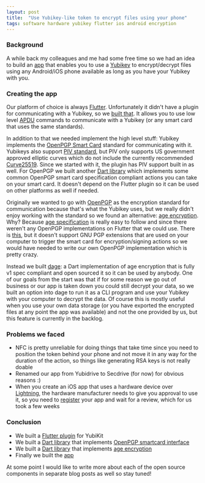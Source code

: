 ```yaml
---
layout: post
title:  "Use Yubikey-like token to encrypt files using your phone"
tags: software hardware yubikey flutter ios android encryption
---
```


### Background

A while back my colleagues and me had some free time so we had an idea to build an [app][secdrive]
that enables you to use a [Yubikey][yubikey-5] to encrypt/decrypt files using any Android/iOS phone
available as long as you have your Yubikey with you.

### Creating the app

Our platform of choice is always [Flutter][flutter]. Unfortunately it didn't have a plugin for
communicating with a Yubikey, so we [built that][yubikit-flutter]. It allows you to use low
level [APDU][apdu] commands to communicate with a Yubikey (or any smart card that uses the same
standards).

In addition to that we needed implement the high level stuff: Yubikey implements
the [OpenPGP Smart Card][openpgp-smartcard] standard for communicating with it. Yubikeys also
support [PIV standard][piv], but PIV only supports US government approved elliptic curves which do
not include the currently recommended [Curve25519][curve25519]. Since we started with it, the plugin
has PIV support built in as well. For OpenPGP we built another [Dart library][yubikit-openpgp] which
implements some common OpenPGP smart card specification compliant actions you can take on your smart
card. It doesn't depend on the Flutter plugin so it can be used on other platforms as well if
needed.

Originally we wanted to go with [OpenPGP][openpgp] as the encryption standard for communication
because that's what the Yubikey uses, but we really didn't enjoy working with the standard so we
found an alternative: [age encryption][age]. Why? Because [age specification][age-spec] is really
easy to follow and since there weren't any OpenPGP implementations on Flutter that we could use.
There is [this][flutter-openpgp], but it doesn't support GNU PGP extensions that are used on your
computer to trigger the smart card for encryption/signing actions so we would have needed to write
our own OpenPGP implementation which is pretty crazy.

Instead we built [dage][dage]: a Dart implementation of age encryption that is fully v1 spec
compliant and open sourced it so it can be used by anybody. One of our goals from the start was that
if for some reason we go out of business or our app is taken down you could still decrypt your data,
so we built an option into dage to run it as a CLI program and use your Yubikey with your computer
to decrypt the data. Of course this is mostly useful when you use your own data storage (or you have
exported the encrypted files at any point the app was available) and not the one provided by us, but
this feature is currently in the backlog.

### Problems we faced

- NFC is pretty unreliable for doing things that take time since you need to position the token
  behind your phone and not move it in any way for the duration of the action, so things like
  generating RSA keys is not really doable
- Renamed our app from Yubidrive to Secdrive (for now) for obvious reasons :)
- When you create an iOS app that uses a hardware device over [Lightning][lightning], the hardware
  manufacturer needs to give you approval to use it, so you need to [register][app-approval] your
  app and wait for a review, which for us took a few weeks

### Conclusion

- We built a [Flutter plugin][yubikit-flutter] for YubiKit
- We built a [Dart library][yubikit-openpgp] that
  implements [OpenPGP smartcard interface][openpgp-smartcard]
- We built a [Dart library][dage] that implements [age encryption][age]
- Finally we built the [app][secdrive]

At some point I would like to write more about each of the open source components in separate blog
posts as well so stay tuned!


[secdrive]: https://secdrive.app

[flutter]: https://flutter.io

[yubikit-flutter]: https://github.com/Producement/yubikit_flutter

[yubikit-openpgp]: https://github.com/Producement/yubikit-openpgp

[yubikey-5]: https://www.yubico.com/products/yubikey-5-overview/

[openpgp]: https://en.wikipedia.org/wiki/Pretty_Good_Privacy#OpenPGP

[openpgp-smartcard]: https://gnupg.org/ftp/specs/OpenPGP-smart-card-application-3.4.pdf

[age]: https://age-encryption.org/

[age-spec]: https://github.com/C2SP/C2SP/blob/main/age.md

[dage]: https://github.com/Producement/dage

[flutter-openpgp]: https://pub.dev/packages/openpgp

[apdu]: https://en.wikipedia.org/wiki/Smart_card_application_protocol_data_unit

[piv]: https://csrc.nist.gov/projects/piv/piv-standards-and-supporting-documentation

[curve25519]: https://en.wikipedia.org/wiki/Curve25519

[lightning]: https://en.wikipedia.org/wiki/Lightning_(connector)

[app-approval]: https://developers.yubico.com/Mobile/iOS/App_Registration_Process/